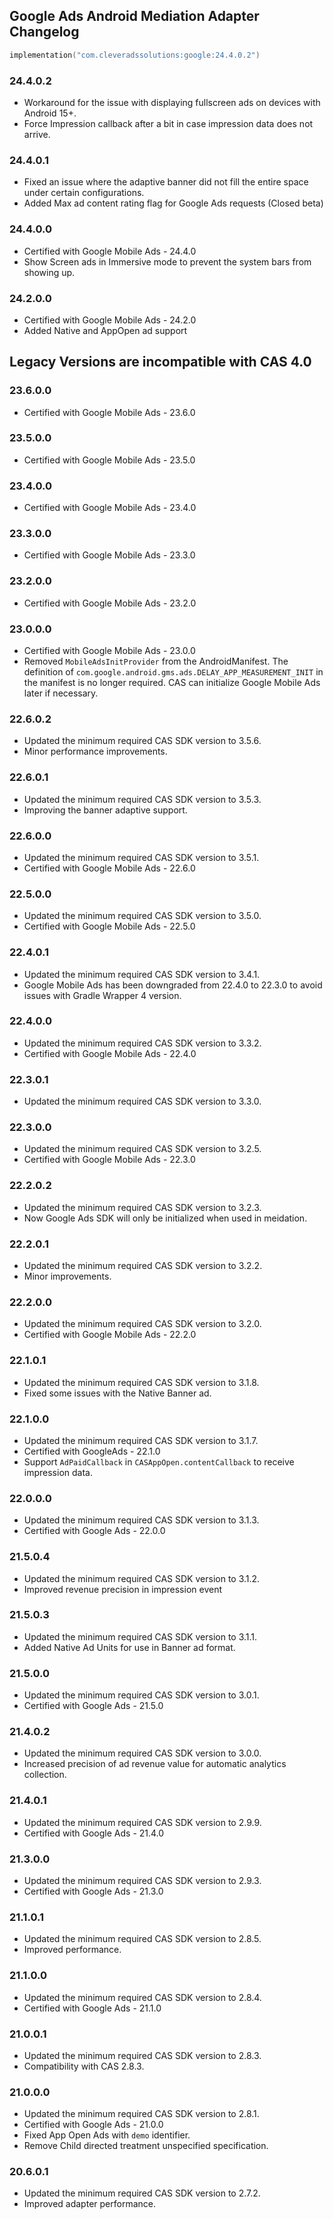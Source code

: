 ## Google Ads Android Mediation Adapter Changelog
```kotlin
implementation("com.cleveradssolutions:google:24.4.0.2")
```

### 24.4.0.2
- Workaround for the issue with displaying fullscreen ads on devices with Android 15+.
- Force Impression callback after a bit in case impression data does not arrive.

### 24.4.0.1
- Fixed an issue where the adaptive banner did not fill the entire space under certain configurations. 
- Added Max ad content rating flag for Google Ads requests (Closed beta)

### 24.4.0.0
- Certified with Google Mobile Ads - 24.4.0
- Show Screen ads in Immersive mode to prevent the system bars from showing up.

### 24.2.0.0
- Certified with Google Mobile Ads - 24.2.0
- Added Native and AppOpen ad support

## Legacy Versions are incompatible with CAS 4.0

### 23.6.0.0
- Certified with Google Mobile Ads - 23.6.0

### 23.5.0.0
- Certified with Google Mobile Ads - 23.5.0

### 23.4.0.0
- Certified with Google Mobile Ads - 23.4.0

### 23.3.0.0
- Certified with Google Mobile Ads - 23.3.0

### 23.2.0.0
- Certified with Google Mobile Ads - 23.2.0

### 23.0.0.0
- Certified with Google Mobile Ads - 23.0.0
- Removed `MobileAdsInitProvider` from the AndroidManifest. 
The definition of `com.google.android.gms.ads.DELAY_APP_MEASUREMENT_INIT` in the manifest is no longer required.
CAS can initialize Google Mobile Ads later if necessary.

### 22.6.0.2
- Updated the minimum required CAS SDK version to 3.5.6.
- Minor performance improvements.

### 22.6.0.1
- Updated the minimum required CAS SDK version to 3.5.3.
- Improving the banner adaptive support.

### 22.6.0.0
- Updated the minimum required CAS SDK version to 3.5.1.
- Certified with Google Mobile Ads - 22.6.0

### 22.5.0.0
- Updated the minimum required CAS SDK version to 3.5.0.
- Certified with Google Mobile Ads - 22.5.0

### 22.4.0.1
- Updated the minimum required CAS SDK version to 3.4.1.
- Google Mobile Ads has been downgraded from 22.4.0 to 22.3.0 to avoid issues with Gradle Wrapper 4 version.

### 22.4.0.0
- Updated the minimum required CAS SDK version to 3.3.2.
- Certified with Google Mobile Ads - 22.4.0

### 22.3.0.1
- Updated the minimum required CAS SDK version to 3.3.0.

### 22.3.0.0
- Updated the minimum required CAS SDK version to 3.2.5.
- Certified with Google Mobile Ads - 22.3.0

### 22.2.0.2
- Updated the minimum required CAS SDK version to 3.2.3.
- Now Google Ads SDK will only be initialized when used in meidation.

### 22.2.0.1
- Updated the minimum required CAS SDK version to 3.2.2.
- Minor improvements.

### 22.2.0.0
- Updated the minimum required CAS SDK version to 3.2.0.
- Certified with Google Mobile Ads - 22.2.0

### 22.1.0.1
- Updated the minimum required CAS SDK version to 3.1.8.
- Fixed some issues with the Native Banner ad.

### 22.1.0.0
- Updated the minimum required CAS SDK version to 3.1.7.
- Certified with GoogleAds - 22.1.0
- Support `AdPaidCallback` in `CASAppOpen.contentCallback` to receive impression data.

### 22.0.0.0
- Updated the minimum required CAS SDK version to 3.1.3.
- Certified with Google Ads - 22.0.0

### 21.5.0.4
- Updated the minimum required CAS SDK version to 3.1.2.
- Improved revenue precision in impression event

### 21.5.0.3
- Updated the minimum required CAS SDK version to 3.1.1.
- Added Native Ad Units for use in Banner ad format.

### 21.5.0.0
- Updated the minimum required CAS SDK version to 3.0.1.
- Certified with Google Ads - 21.5.0

### 21.4.0.2
- Updated the minimum required CAS SDK version to 3.0.0.
- Increased precision of ad revenue value for automatic analytics collection.

### 21.4.0.1
- Updated the minimum required CAS SDK version to 2.9.9.
- Certified with Google Ads - 21.4.0

### 21.3.0.0
- Updated the minimum required CAS SDK version to 2.9.3.
- Certified with Google Ads - 21.3.0

### 21.1.0.1
- Updated the minimum required CAS SDK version to 2.8.5.
- Improved performance.

### 21.1.0.0
- Updated the minimum required CAS SDK version to 2.8.4.
- Certified with Google Ads - 21.1.0

### 21.0.0.1
- Updated the minimum required CAS SDK version to 2.8.3.
- Compatibility with CAS 2.8.3.

### 21.0.0.0
- Updated the minimum required CAS SDK version to 2.8.1.
- Certified with Google Ads - 21.0.0
- Fixed App Open Ads with `demo` identifier.
- Remove Child directed treatment unspecified specification.

### 20.6.0.1
- Updated the minimum required CAS SDK version to 2.7.2.
- Improved adapter performance.
